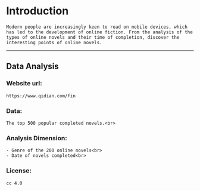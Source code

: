 
# Introduction
    Modern people are increasingly keen to read on mobile devices, which has led to the development of online fiction. From the analysis of the types of online novels and their time of completion, discover the interesting points of online novels.
***
## Data Analysis
### Website url:
    https://www.qidian.com/fin
### Data:
    The top 500 popular completed novels.<br>
### Analysis Dimension:
    - Genre of the 200 online novels<br>
    - Date of novels completed<br>
### License:
    cc 4.0
